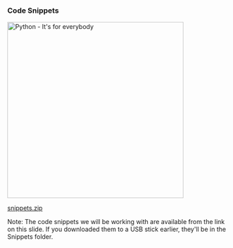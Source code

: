 ### Code Snippets

<a href="/Building-the-Web/zip/Snippets.zip">
<img alt="Python - It's for everybody" src="images/download-files.svg" width="400">
</a>

[snippets.zip](/Building-the-Web/zip/Snippets.zip)

Note:
The code snippets we will be working with are available from the link on this slide. If you downloaded them to a USB stick earlier, they'll be in the Snippets folder.